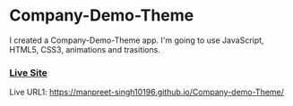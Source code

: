 # Company-Demo-Theme

I created a Company-Demo-Theme app. I'm going to use JavaScript, HTML5, CSS3, animations and trasitions.

### [Live Site](https://manpreet-singh10196.github.io/Company-demo-Theme/)

Live URL1: https://manpreet-singh10196.github.io/Company-demo-Theme/
